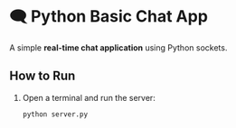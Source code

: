 # 🗨️ Python Basic Chat App

A simple **real-time chat application** using Python sockets.

## How to Run
1. Open a terminal and run the server:
   ```bash
   python server.py
